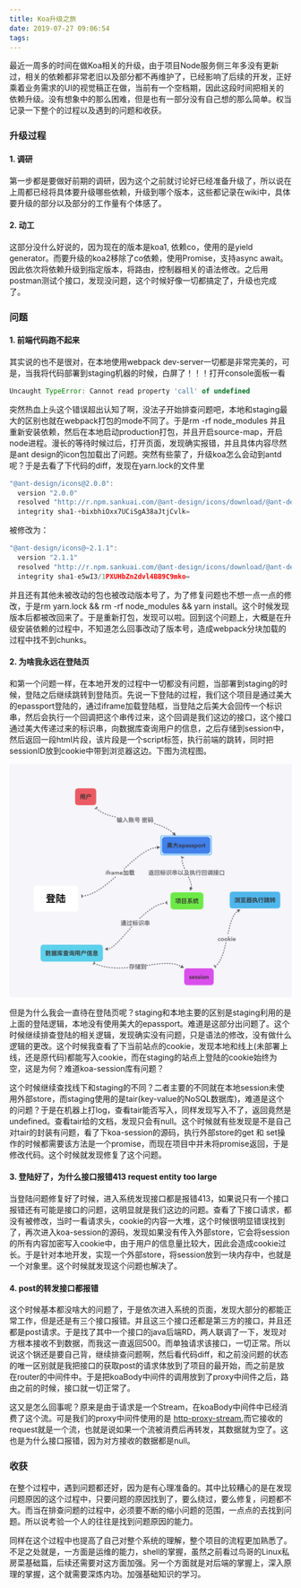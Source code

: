 ```yaml
---
title: Koa升级之旅
date: 2019-07-27 09:06:54
tags:
---
```


最近一周多的时间在做Koa相关的升级，由于项目Node服务侧三年多没有更新过，相关的依赖都非常老旧以及部分都不再维护了，已经影响了后续的开发，正好乘着业务需求的UI的视觉稿正在做，当前有一个空档期，因此这段时间把相关的依赖升级。没有想象中的那么困难，但是也有一部分没有自己想的那么简单。权当记录一下整个的过程以及遇到的问题和收获。

### 升级过程

#### 1. 调研

第一步都是要做好前期的调研，因为这个之前就讨论好已经准备升级了，所以说在上周都已经将具体要升级哪些依赖，升级到哪个版本，这些都记录在wiki中，具体要升级的部分以及部分的工作量有个体感了。

#### 2. 动工

这部分没什么好说的，因为现在的版本是koa1, 依赖co，使用的是yield generator。而要升级的koa2移除了co依赖，使用Promise，支持async await。因此依次将依赖升级到指定版本，将路由，控制器相关的语法修改。之后用postman测试个接口，发现没问题，这个时候好像一切都搞定了，升级也完成了。

### 问题

#### 1. 前端代码跑不起来

其实说的也不是很对，在本地使用webpack dev-server一切都是非常完美的，可是，当我将代码部署到staging机器的时候，白屏了！！！打开console面板一看

```js
Uncaught TypeError: Cannot read property 'call' of undefined
```

突然热血上头这个错误超出认知了啊，没法子开始排查问题吧，本地和staging最大的区别也就在webpack打包的mode不同了。于是rm -rf node_modules 并且重新安装依赖，然后在本地启动production打包，并且开启source-map，开启node进程。漫长的等待时候过后，打开页面，发现确实报错，并且具体内容尽然是ant design的icon包加载出了问题。突然有些蒙了，升级koa怎么会动到antd呢？于是去看了下代码的diff，发现在yarn.lock的文件里

```js
"@ant-design/icons@2.0.0":
  version "2.0.0"
  resolved "http://r.npm.sankuai.com/@ant-design/icons/download/@ant-design/icons-2.0.0.tgz#f9b8b16e188ec71ed40a24a0037f1a26d8c2be59"
  integrity sha1-+bixbhiOxx7UCiSgA38aJtjCvlk=
```

被修改为：

```js
"@ant-design/icons@~2.1.1":
  version "2.1.1"
  resolved "http://r.npm.sankuai.com/@ant-design/icons/download/@ant-design/icons-2.1.1.tgz#7b9c08dffd4f5d41db667d9dbe5e0107d0bd9a4a"
  integrity sha1-e5wI3/1PXUHbZn2dvl4BB9C9mko=
```

并且还有其他未被改动的包也被改动版本号了，为了修复问题也不想一点一点的修改，于是rm yarn.lock && rm -rf node_modules && yarn install。这个时候发现版本后都被改回来了。于是重新打包，发现可以啦。回到这个问题上，大概是在升级安装依赖的过程中，不知道怎么回事改动了版本号，造成webpack分块加载的过程中找不到chunks。

#### 2. 为啥我永远在登陆页

和第一个问题一样，在本地开发的过程中一切都没有问题，当部署到staging的时候，登陆之后继续跳转到登陆页。先说一下登陆的过程，我们这个项目是通过美大的epassport登陆的，通过iframe加载登陆框，当登陆之后美大会回传一个标识串，然后会执行一个回调把这个串传过来，这个回调是我们这边的接口，这个接口通过美大传递过来的标识串，向数据库查询用户的信息，之后存储到session中，然后返回一段html片段，该片段是一个script标签，执行前端的跳转，同时把sessionID放到cookie中带到浏览器这边。下图为流程图。

 ![登陆流程图](Koa升级之旅/login.png)

但是为什么我会一直待在登陆页呢？staging和本地主要的区别是staging利用的是上面的登陆逻辑，本地没有使用美大的epassport。难道是这部分出问题了。这个时候继续排查登陆的相关逻辑，发现确实没有问题，只是语法的修改，没有做什么逻辑的更改。这个时候我查看了下当前站点的cookie，发现本地和线上(未部署上线，还是原代码)都能写入cookie，而在staging的站点上登陆的cookie始终为空，这是为何？难道koa-session库有问题？

这个时候继续查找线下和staging的不同？二者主要的不同就在本地session未使用外部store，而staging使用的是tair(key-value的NoSQL数据库)，难道是这个的问题？于是在机器上打log，查看tair能否写入，同样发现写入不了，返回竟然是undefined。查看tair给的文档，发现只会有null。这个时候就有些发现是不是自己对tair的封装有问题，看了下koa-session的源码，执行外部store的get 和 set操作的时候都需要该方法是一个promise，而现在项目中并未将promise返回，于是修改代码。这个时候就发现修复了这个问题。

#### 3. 登陆好了，为什么接口报错413 request entity too large

当登陆问题修复好了时候，进入系统发现接口都是报错413，如果说只有一个接口报错还有可能是接口的问题，这明显就是我们这边的问题。查看了下接口请求，都没有被修改，当时一看请求头，cookie的内容一大堆，这个时候很明显错误找到了，再次进入koa-session的源码，发现如果没有传入外部store，它会将session的所有内容加密写入cookie中，由于用户的信息量比较大，因此会造成cookie过长。于是针对本地开发，实现一个外部store，将session放到一块内存中，也就是一个对象里。这个时候就发现这个问题也解决了。

#### 4. post的转发接口都报错

这个时候基本都没啥大的问题了，于是依次进入系统的页面，发现大部分的都能正常工作，但是还是有三个接口报错。并且这三个接口还都是第三方的接口，并且还都是post请求。于是找了其中一个接口的java后端RD，两人联调了一下，发现对方根本接收不到数据，而我这一直返回500。而单独请求该接口，一切正常。所以说这个锅还是要自己背，继续排查问题啊，然后看代码diff，和之前没问题的状态的唯一区别就是我把接口的获取post的请求体放到了项目的最开始，而之前是放在router的中间件中。于是把koaBody中间件的调用放到了proxy中间件之后，路由之前的时候，接口就一切正常了。

这又是怎么回事呢？原来是由于请求是一个Stream，在koaBody中间件中已经消费了这个流。可是我们的proxy中间件使用的是 [http-proxy-stream](https://github.com/wenshin/http-proxy-stream),而它接收的request就是一个流，也就是说如果一个流被消费后再转发，其数据就为空了。这也是为什么接口报错，因为对方接收的数据都是null。

### 收获

在整个过程中，遇到问题都还好，因为是有心理准备的。其中比较糟心的是在发现问题原因的这个过程中，只要问题的原因找到了，要么绕过，要么修复，问题都不大。而当在排查问题的过程中，必须要不断的缩小问题的范围，一点点的去找到问题。所以说考验一个人的往往是找到问题原因的能力。

同样在这个过程中也提高了自己对整个系统的理解，整个项目的流程更加熟悉了。不足之处就是，一方面是运维的能力，shell的掌握，虽然之前看过鸟哥的Linux私房菜基础篇，后续还需要对这方面加强。另一个方面就是对后端的掌握上，深入原理的掌握，这个就需要深炼内功。加强基础知识的学习。